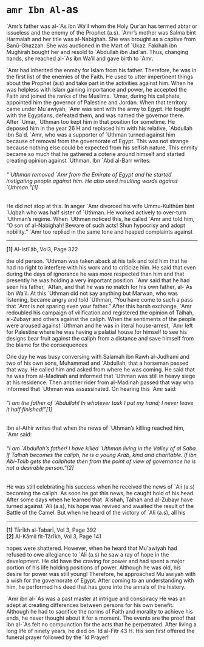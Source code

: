 `amr Ibn Al-`as
===============

\`Amr’s father was al-\`As ibn Wa’il whom the Holy Qur’an has termed
abtar or issueless and the enemy of the Prophet (a.s). \`Amr’s mother
was Salma bint Harmalah and her title was al-Nabighah. She was brought
as a captive from Banū-Ghazzah. She was auctioned in the Mart of \`Ukaz.
Fakihah ibn Mughirah bought her and resold to \`Abdullah ibn Jad\`an.
Thus, changing hands, she reached al-\`As ibn Wa’il and gave birth to
\`Amr.

\`Amr had inherited the enmity for Islam from his father. Therefore, he
was in the first list of the enemies of the Faith. He used to utter
impertinent things about the Prophet (a.s) and take part in the
activities against him. When he was helpless with Islam gaining
importance and power, he accepted the Faith and joined the ranks of the
Muslims. \`Umar, during his caliphate, appointed him the governor of
Palestine and Jordan. When that territory came under Mu\`awiyah, \`Amr
was sent with the army to Egypt. He fought with the Egyptians, defeated
them, and was named the governor there. After \`Umar, \`Uthman too kept
him in that position for sometime. He deposed him in the year 26 H and
replaced him with his relative, \`Abdullah ibn Sa\`d. \`Amr, who was a
supporter of \`Uthman turned against him because of removal from the
governorate of Egypt. This was not strange because nothing else could be
expected from his selfish nature. This enmity became so much that he
gathered a coterie around himself and started creating opinion against
\`Uthman. Ibn \`Abd al-Barr writes:

###### “\`Uthman removed \`Amr from the Emirate of Egypt and he started instigating people against him. He also used insulting words against \`Uthman.”[1]

He did not stop at this. In anger \`Amr divorced his wife Ummu-Kulthūm
bint \`Uqbah who was half sister of \`Uthman. He worked actively to
over-turn \`Uthman’s regime. When \`Uthman noticed this, he called \`Amr
and told him, “O son of al-Nabighah! Beware of such acts! Shun hypocrisy
and adopt nobility.” \`Amr too replied in the same tone and heaped
complaints against

------------------------------------------------------------------------

**[1]** Al-Istī\`āb, Vol3, Page 322

the old person. \`Uthman was taken aback at his talk and told him that
he had no right to interfere with his work and to criticize him. He said
that even during the days of ignorance he was more respected than him
and that presently he was holding a very important position. \`Amr said
that he had seen his father, \`Affan, and that he was no match for his
own father, al-\`As ibn Wa’il. At this \`Uthman did not say anything but
Marwan, who was listening, became angry and told \`Uthman, “You have
come to such a pass that \`Amr is not sparing even your father.” After
this harsh exchange, \`Amr redoubled his campaign of vilification and
registered the opinion of Talhah, al-Zubayr and others against the
caliph. When the sentiments of the people were aroused against \`Uthman
and he was in literal house-arrest, \`Amr left for Palestine where he
was having a palatial house for himself to see his designs bear fruit
against the caliph from a distance and save himself from the blame for
the consequences

One day he was busy conversing with Salamah ibn Rawh al-Judhami and two
of his own sons, Muhammad and \`Abdullah, that a horseman passed that
way. He called him and asked from where he was coming. He said that he
was from al-Madinah and informed that \`Uthman was still in heavy siege
at his residence. Then another rider from al-Madinah passed that way who
informed that \`Uthman was assassinated. On hearing this \`Amr said:

###### “I am the father of \`Abdullah! In whatever task I put my hand; I never leave it half finished!”[1]

Ibn al-Athir writes that when the news of \`Uthman’s killing reached
him, \`Amr said:

###### “I am \`Abdullah’s father! I have killed \`Uthman living in the Valley of al Saba. If Talhah becomes the caliph, he is a young Arab, kind and charitable. If ibn Abi-Talib gets the caliphate then from the point of view of governance he is not a desirable person.”[2]

He was still celebrating his success when he received the news of \`Ali
(a.s) becoming the caliph. As soon he got this news, he caught hold of
his head. After some days when he learned that \`A’ishah, Talhah and
al-Zubayr have turned against \`Ali (a.s), his hope was revived and
awaited the result of the Battle of the Camel. But when he heard of the
victory of \`Ali (a.s), all his

------------------------------------------------------------------------

**[1]** Tārīkh al-Tabarī, Vol 3, Page 392  
 **[2]** Al-Kāmil fit-Tārīkh, Vol 3, Page 141

hopes were shattered. However, when he heard that Mu\`awiyah had refused
to owe allegiance to \`Ali (a.s) he saw a ray of hope in the
development. He did have the craving for power and had spent a major
portion of his life holding positions of power. Although he was old, his
desire for power was still young! Therefore, he approached Mu\`awiyah
with a wish for the governorate of Egypt. After coming to an
understanding with him, he performed his deed that has gone into the
annals of the history.

\`Amr ibn al-\`As was a past master at intrigue and conspiracy He was an
adept at creating differences between persons for his own benefit.
Although he had to sacrifice the norms of Faith and morality to achieve
his ends, he never thought about it for a moment. The events are the
proof that Ibn al-\`As felt no compunction for the acts that he
perpetrated. After living a long life of ninety years, he died on \`Id
al-Fitr 43 H. His son first offered the funeral prayer followed by the
\`Id Prayer!

